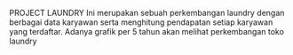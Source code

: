 PROJECT LAUNDRY
Ini merupakan sebuah perkembangan laundry dengan berbagai data karyawan serta menghitung pendapatan setiap karyawan yang terdaftar.
Adanya grafik per 5 tahun akan melihat perkembangan toko laundry
